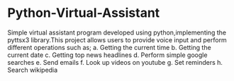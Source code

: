 # Python-Virtual-Assistant

Simple virtual assistant program developed using python,implementing the pyttsx3 library.This project allows users to provide voice input and perform different operations such as;
a. Getting the current time
b. Getting the current date
c. Getting top news headlines
d. Perform simple google searches
e. Send emails
f. Look up videos on youtube
g. Set reminders
h. Search wikipedia
